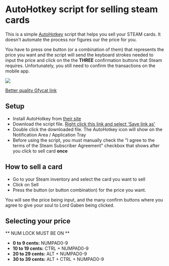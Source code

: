 # AutoHotkey script for selling steam cards

This is a simple [AutoHotkey](http://ahkscript.org/) script that helps you sell your STEAM cards. It doesn't automate the process nor figures our the price for you.

You have to press one button (or a combination of them) that represents the price you want and the script will send the keyboard strokes needed to input the price and click on the the **THREE** confirmation buttons that Steam requires. Unfortunately, you still need to confirm the transactions on the mobile app.

![](https://zippy.gfycat.com/NippyFemaleFlounder.gif)

[Better quality Gfycat link](https://gfycat.com/NippyFemaleFlounder)

## Setup

* Install AutoHotkey from [their site](http://ahkscript.org/)
* Download the script file. [Right click this link and select 'Save link as'](https://raw.githubusercontent.com/BeowulfBjornson/autohotkey-steam-cards-selling/master/Steam%20Cards%20Selling.ahk)
* Double click the downloaded file. The AutoHotkey icon will show on the Notification Area / Application Tray
* Before using the script, you must manually check the "I agree to the terms of the Steam Subscriber Agreement" checkbox that shows after you click to sell card **once**

## How to sell a card

* Go to your Steam inventory and select the card you want to sell
* Click on Sell
* Press the button (or button combination) for the price you want.

You will see the price being input, and the many confirm buttons where you agree to give your soul to Lord Gaben being clicked.

## Selecting your price

** NUM LOCK MUST BE ON **

* **0 to 9 cents:** NUMPAD0-9
* **10 to 19 cents:** CTRL + NUMPAD0-9
* **20 to 29 cents:** ALT + NUMPAD0-9
* **30 to 39 cents:** ALT + CTRL + NUMPAD0-9
